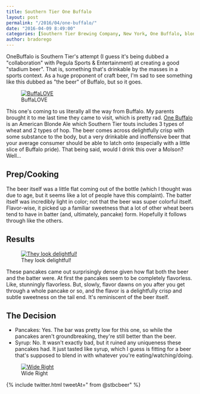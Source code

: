 ```yaml
---
title: Southern Tier One Buffalo
layout: post
permalink: "/2016/04/one-buffalo/"
date: "2016-04-09 8:49:00"
categories: [Southern Tier Brewing Company, New York, One Buffalo, blone ale, saison]
author: bradorego
---
```


OneBuffalo is Southern Tier's attempt (I guess it's being dubbed a "collaboration" with Pegula Sports &amp; Entertainment) at creating a good "stadium beer". That is, something that's drinkable by the masses in a sports context. As a huge proponent of craft beer, I'm sad to see something like this dubbed as "the beer" of Buffalo, but so it goes.

<figure class="imageWrap">
  <a href="{{ site.url }}/assets/full/onebuffalo/beer.jpg" target="_blank">
    <img src="{{ site.url }}/assets/compressed/onebuffalo/beer.jpg" alt="BuffaLOVE" />
  </a>
  <figcaption>
    BuffaLOVE
  </figcaption>
</figure>

This one's coming to us literally all the way from Buffalo. My parents brought it to me last time they came to visit, which is pretty rad. <a href="http://www.stbcbeer.com/one-buffalo-our-beer/" target="_blank">One Buffalo</a> is an American Blonde Ale which Southern Tier touts includes 3 types of wheat and 2 types of hop. The beer comes across delightfully crisp with some substance to the body, but a very drinkable and inoffensive beer that your average consumer should be able to latch onto (especially with a little slice of Buffalo pride). That being said, would I drink this over a Molson? Well...

## Prep/Cooking

<!-- <figure class="imageWrap">
  <a href="{{ site.url }}/assets/full/onebuffalo/batter.jpg" target="_blank">
    <img src="{{ site.url }}/assets/compressed/onebuffalo/batter.jpg" alt="Nothing special going on here" />
  </a>
  <figcaption>
    Nothing special going on here
  </figcaption>
</figure> -->

The beer itself was a little flat coming out of the bottle (which I thought was due to age, but it seems like a lot of people have this complaint). The batter itself was incredibly light in color; not that the beer was super colorful itself. Flavor-wise, it picked up a familiar sweetness that a lot of other wheat beers tend to have in batter (and, ultimately, pancake) form. Hopefully it follows through like the others.

## Results

<figure class="imageWrap">
  <a href="{{ site.url }}/assets/full/onebuffalo/pancakes.jpg" target="_blank">
    <img src="{{ site.url }}/assets/compressed/onebuffalo/pancakes.jpg" alt="They look delightful!" />
  </a>
  <figcaption>
    They look delightful!
  </figcaption>
</figure>

These pancakes came out surprisingly dense given how flat both the beer and the batter were. At first the pancakes seem to be completely flavorless. Like, stunningly flavorless. But, slowly, flavor dawns on you after you get through a whole pancake or so, and the flavor is a delightfully crisp and subtle sweetness on the tail end. It's reminiscent of the beer itself.

## The Decision

* Pancakes: Yes. The bar was pretty low for this one, so while the pancakes aren't groundbreaking, they're still better than the beer.
* Syrup: No. It wasn't exactly bad, but it ruined any uniqueness these pancakes had. It just tasted like syrup, which I guess is fitting for a beer that's supposed to blend in with whatever you're eating/watching/doing.

<figure class="imageWrap">
  <a href="{{ site.url }}/assets/full/onebuffalo/syrup.jpg" target="_blank">
    <img src="{{ site.url }}/assets/compressed/onebuffalo/syrup.jpg" alt="Wide Right" />
  </a>
  <figcaption>
    Wide Right
  </figcaption>
</figure>

{% include twitter.html tweetAt=" from @stbcbeer" %}
